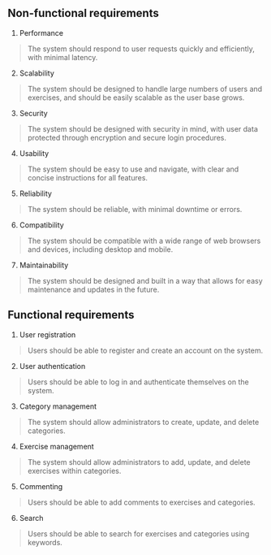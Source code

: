 ## Non-functional requirements
1. Performance
> The system should respond to user requests quickly and efficiently, with minimal latency.
2. Scalability
> The system should be designed to handle large numbers of users and exercises, and should be easily scalable as the user base grows.
3. Security
> The system should be designed with security in mind, with user data protected through encryption and secure login procedures.
4. Usability
> The system should be easy to use and navigate, with clear and concise instructions for all features.
5. Reliability
> The system should be reliable, with minimal downtime or errors.
6. Compatibility
> The system should be compatible with a wide range of web browsers and devices, including desktop and mobile.
7. Maintainability
> The system should be designed and built in a way that allows for easy maintenance and updates in the future.

## Functional requirements
1. User registration
> Users should be able to register and create an account on the system.
2. User authentication
> Users should be able to log in and authenticate themselves on the system.
3. Category management
> The system should allow administrators to create, update, and delete categories.
4. Exercise management
> The system should allow administrators to add, update, and delete exercises within categories.
5. Commenting
> Users should be able to add comments to exercises and categories.
6. Search
> Users should be able to search for exercises and categories using keywords.
